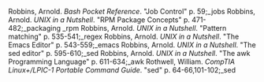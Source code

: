 Robbins, Arnold. _Bash Pocket Reference_. "Job Control" p. 59;_jobs
Robbins, Arnold. _UNIX in a Nutshell_. "RPM Package Concepts" p. 471-482;_packaging _rpm
Robbins, Arnold. _UNIX in a Nutshell_. "Pattern matching" p. 535-541;_regex
Robbins, Arnold. _UNIX in a Nutshell_. "The Emacs Editor" p. 543-559;_emacs
Robbins, Arnold. _UNIX in a Nutshell_. "The sed editor" p. 595-610;_sed
Robbins, Arnold. _UNIX in a Nutshell_. "The awk Programming Language" p. 611-634;_awk
Rothwell, William. _CompTIA Linux+/LPIC-1 Portable Command Guide_. "sed" p. 64-66,101-102;_sed